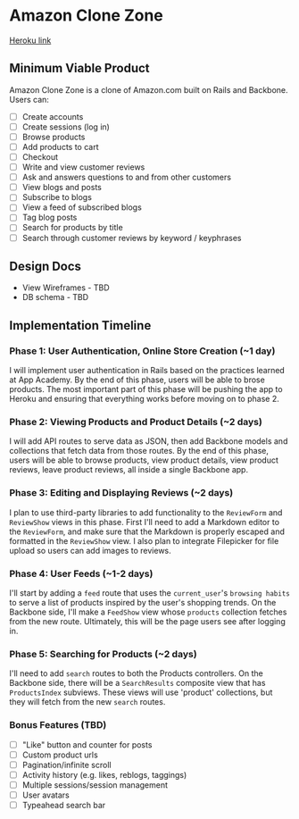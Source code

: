 # Amazon Clone Zone

[Heroku link][heroku]

[heroku]: http://AmazonCloneZone.com

## Minimum Viable Product
Amazon Clone Zone is a clone of Amazon.com built on Rails and Backbone. Users can:

<!-- This is a Markdown checklist. Use it to keep track of your progress! -->

- [ ] Create accounts
- [ ] Create sessions (log in)
- [ ] Browse products
- [ ] Add products to cart
- [ ] Checkout
- [ ] Write and view customer reviews
- [ ] Ask and answers questions to and from other customers
- [ ] View blogs and posts
- [ ] Subscribe to blogs
- [ ] View a feed of subscribed blogs
- [ ] Tag blog posts
- [ ] Search for products by title
- [ ] Search through customer reviews by keyword / keyphrases

## Design Docs
* View Wireframes - TBD
* DB schema - TBD

<!--
* [View Wireframes][views]
* [DB schema][schema]

[views]: ./docs/views.md
[schema]: ./docs/schema.md
 -->

## Implementation Timeline

### Phase 1: User Authentication, Online Store Creation (~1 day)
I will implement user authentication in Rails based on the practices learned at
App Academy. By the end of this phase, users will be able to brose products. The most important part of this phase will
be pushing the app to Heroku and ensuring that everything works before moving on
to phase 2.

<!-- [Details][phase-one] -->

### Phase 2: Viewing Products and Product Details (~2 days)
I will add API routes to serve data as JSON, then add Backbone
models and collections that fetch data from those routes. By the end of this
phase, users will be able to browse products, view product details, view product reviews, leave product reviews, all
inside a single Backbone app.

<!-- [Details][phase-two] -->

### Phase 3: Editing and Displaying Reviews (~2 days)
I plan to use third-party libraries to add functionality to the `ReviewForm` and
`ReviewShow` views in this phase. First I'll need to add a Markdown editor to the
`ReviewForm`, and make sure that the Markdown is properly escaped and formatted in
the `ReviewShow` view. I also plan to integrate Filepicker for file upload so
users can add images to reviews.

<!-- [Details][phase-three] -->

### Phase 4: User Feeds (~1-2 days)
I'll start by adding a `feed` route that uses the `current_user`'s
`browsing habits` to serve a list of products inspired by the user's shopping trends.
On the Backbone side, I'll make a `FeedShow` view whose `products`
collection fetches from the new route.  Ultimately, this will be the page users
see after logging in.

<!-- [Details][phase-four] -->

### Phase 5: Searching for Products (~2 days)
I'll need to add `search` routes to both the Products controllers. On the
Backbone side, there will be a `SearchResults` composite view that has `ProductsIndex` subviews.
These views will use 'product' collections, but they will fetch from the new `search` routes.

<!-- [Details][phase-five] -->

### Bonus Features (TBD)
- [ ] "Like" button and counter for posts
- [ ] Custom product urls
- [ ] Pagination/infinite scroll
- [ ] Activity history (e.g. likes, reblogs, taggings)
- [ ] Multiple sessions/session management
- [ ] User avatars
- [ ] Typeahead search bar

<!-- [phase-one]: ./docs/phases/phase1.md
[phase-two]: ./docs/phases/phase2.md
[phase-three]: ./docs/phases/phase3.md
[phase-four]: ./docs/phases/phase4.md
[phase-five]: ./docs/phases/phase5.md -->
